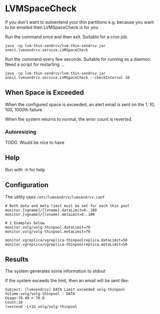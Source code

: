 # LVMSpaceCheck
If you don't want to autoextend your thin partitions e.g. because you want to be emailed then LVMSpaceCheck is for you

Run the command once and then exit.  Suitable for a cron job.
```
java -cp lvm-thin-sendrcv/lvm-thin-sendrcv.jar oneit.lvmsendrcv.service.LVMSpaceCheck
```

Run the command every few seconds.  Suitable for running as a daemon.  Need a script for restarting ...
```
java -cp lvm-thin-sendrcv/lvm-thin-sendrcv.jar oneit.lvmsendrcv.service.LVMSpaceCheck --checkInterval 10
```
## When Space is Exceeded
When the configured space is exceeded, an alert email is sent on the 1, 10, 100, 1000th failure.

When the system returns to normal, the error count is reverted.

### Autoresizing
TODO.  Would be nice to have

## Help
Run with -h for help


## Configuration
The utility uses `/etc/lvmsendrcv/lvmsendrcv.conf`
```
# Both data and meta limit must be set for each thin pool
monitor.[vgname]/[lvname].dataLimit=0..100
monitor.[vgname]/[lvname].metaimit=0..100

# 2 Examples below
monitor.volg/volg-thinpool.dataLimit=70
monitor.volg/volg-thinpool.metaLimit=70

monitor.vgreplica/vgreplica-thinpoolreplica.dataLimit=50
monitor.vgreplica/vgreplica-thinpoolreplica.metaLimit=50
```

## Results
The system generates some information to stdout

If the system exceeds the limit, then an email will be sent like:
```
Subject: [lvmsendrcv] DATA Limit exceeded volg-thinpool
Volume:volg/volg-thinpool : DATA
Usage:78.49 > 70.0
Count:10
lvextend -L+1G volg/volg-thinpool
```
